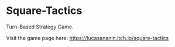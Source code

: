 # Square-Tactics
Turn-Based Strategy Game.

Visit the game page here: https://lucasananin.itch.io/square-tactics

